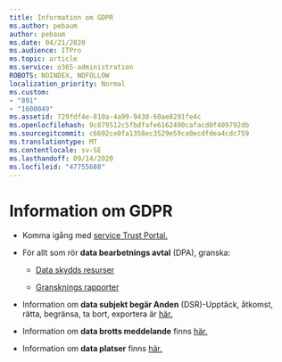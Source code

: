 ```yaml
---
title: Information om GDPR
ms.author: pebaum
author: pebaum
ms.date: 04/21/2020
ms.audience: ITPro
ms.topic: article
ms.service: o365-administration
ROBOTS: NOINDEX, NOFOLLOW
localization_priority: Normal
ms.custom:
- "891"
- "1600049"
ms.assetid: 729fdf4e-810a-4a99-9438-60ae8291fe4c
ms.openlocfilehash: 9c879512c5fbdfafe6162490cafacd0f409792db
ms.sourcegitcommit: c6692ce0fa1358ec3529e59ca0ecdfdea4cdc759
ms.translationtype: MT
ms.contentlocale: sv-SE
ms.lasthandoff: 09/14/2020
ms.locfileid: "47755688"
---
```

# <a name="information-about-gdpr"></a>Information om GDPR

- Komma igång med [service Trust Portal.](https://servicetrust.microsoft.com/ViewPage/GDPRGetStarted)

- För allt som rör **data bearbetnings avtal** (DPA), granska:

  - [Data skydds resurser](https://servicetrust.microsoft.com/ViewPage/TrustDocuments)

  - [Gransknings rapporter](https://servicetrust.microsoft.com/ViewPage/MSComplianceGuide)

- Information om **data subjekt begär Anden** (DSR)-Upptäck, åtkomst, rätta, begränsa, ta bort, exportera är [här.](https://docs.microsoft.com/microsoft-365/compliance/gdpr-dsr-office365)

- Information om **data brotts meddelande** finns [här.](https://servicetrust.microsoft.com/ViewPage/GDPRBreach)

- Information om **data platser** finns [här.](https://products.office.com/where-is-your-data-located?ms.officeurl=datamaps&amp;geo=All#All)
